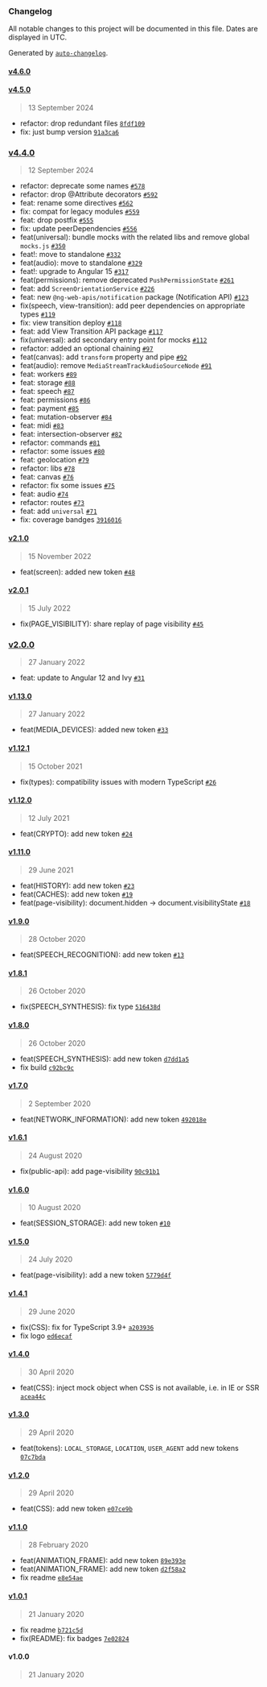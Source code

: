 ### Changelog

All notable changes to this project will be documented in this file. Dates are displayed in UTC.

Generated by [`auto-changelog`](https://github.com/CookPete/auto-changelog).

#### [v4.6.0](https://github.com/taiga-family/ng-web-apis/compare/v4.5.0...v4.6.0)

#### [v4.5.0](https://github.com/taiga-family/ng-web-apis/compare/v4.4.0...v4.5.0)

> 13 September 2024

- refactor: drop redundant files
  [`8fdf109`](https://github.com/taiga-family/ng-web-apis/commit/8fdf109d6a84774131f5afab89cee53711f547e4)
- fix: just bump version
  [`91a3ca6`](https://github.com/taiga-family/ng-web-apis/commit/91a3ca61e773fa81e4d4fca48189158e7c60c64e)

### [v4.4.0](https://github.com/taiga-family/ng-web-apis/compare/v2.1.0...v4.4.0)

> 12 September 2024

- refactor: deprecate some names [`#578`](https://github.com/taiga-family/ng-web-apis/pull/578)
- refactor: drop @Attribute decorators [`#592`](https://github.com/taiga-family/ng-web-apis/pull/592)
- feat: rename some directives [`#562`](https://github.com/taiga-family/ng-web-apis/pull/562)
- fix: compat for legacy modules [`#559`](https://github.com/taiga-family/ng-web-apis/pull/559)
- feat: drop postfix [`#555`](https://github.com/taiga-family/ng-web-apis/pull/555)
- fix: update peerDependencies [`#556`](https://github.com/taiga-family/ng-web-apis/pull/556)
- feat(universal): bundle mocks with the related libs and remove global `mocks.js`
  [`#350`](https://github.com/taiga-family/ng-web-apis/pull/350)
- feat!: move to standalone [`#332`](https://github.com/taiga-family/ng-web-apis/pull/332)
- feat(audio): move to standalone [`#329`](https://github.com/taiga-family/ng-web-apis/pull/329)
- feat!: upgrade to Angular 15 [`#317`](https://github.com/taiga-family/ng-web-apis/pull/317)
- feat(permissions): remove deprecated `PushPermissionState`
  [`#261`](https://github.com/taiga-family/ng-web-apis/pull/261)
- feat: add `ScreenOrientationService` [`#226`](https://github.com/taiga-family/ng-web-apis/pull/226)
- feat: new `@ng-web-apis/notification` package (Notification API)
  [`#123`](https://github.com/taiga-family/ng-web-apis/pull/123)
- fix(speech, view-transition): add peer dependencies on appropriate types
  [`#119`](https://github.com/taiga-family/ng-web-apis/pull/119)
- fix: view transition deploy [`#118`](https://github.com/taiga-family/ng-web-apis/pull/118)
- feat: add View Transition API package [`#117`](https://github.com/taiga-family/ng-web-apis/pull/117)
- fix(universal): add secondary entry point for mocks [`#112`](https://github.com/taiga-family/ng-web-apis/pull/112)
- refactor: added an optional chaining [`#97`](https://github.com/taiga-family/ng-web-apis/pull/97)
- feat(canvas): add `transform` property and pipe [`#92`](https://github.com/taiga-family/ng-web-apis/pull/92)
- feat(audio): remove `MediaStreamTrackAudioSourceNode` [`#91`](https://github.com/taiga-family/ng-web-apis/pull/91)
- feat: workers [`#89`](https://github.com/taiga-family/ng-web-apis/pull/89)
- feat: storage [`#88`](https://github.com/taiga-family/ng-web-apis/pull/88)
- feat: speech [`#87`](https://github.com/taiga-family/ng-web-apis/pull/87)
- feat: permissions [`#86`](https://github.com/taiga-family/ng-web-apis/pull/86)
- feat: payment [`#85`](https://github.com/taiga-family/ng-web-apis/pull/85)
- feat: mutation-observer [`#84`](https://github.com/taiga-family/ng-web-apis/pull/84)
- feat: midi [`#83`](https://github.com/taiga-family/ng-web-apis/pull/83)
- feat: intersection-observer [`#82`](https://github.com/taiga-family/ng-web-apis/pull/82)
- refactor: commands [`#81`](https://github.com/taiga-family/ng-web-apis/pull/81)
- refactor: some issues [`#80`](https://github.com/taiga-family/ng-web-apis/pull/80)
- feat: geolocation [`#79`](https://github.com/taiga-family/ng-web-apis/pull/79)
- refactor: libs [`#78`](https://github.com/taiga-family/ng-web-apis/pull/78)
- feat: canvas [`#76`](https://github.com/taiga-family/ng-web-apis/pull/76)
- refactor: fix some issues [`#75`](https://github.com/taiga-family/ng-web-apis/pull/75)
- feat: audio [`#74`](https://github.com/taiga-family/ng-web-apis/pull/74)
- refactor: routes [`#73`](https://github.com/taiga-family/ng-web-apis/pull/73)
- feat: add `universal` [`#71`](https://github.com/taiga-family/ng-web-apis/pull/71)
- fix: coverage bandges
  [`3916016`](https://github.com/taiga-family/ng-web-apis/commit/39160166d865b37da18aa6358de9966486046969)

#### [v2.1.0](https://github.com/taiga-family/ng-web-apis/compare/v2.0.1...v2.1.0)

> 15 November 2022

- feat(screen): added new token [`#48`](https://github.com/taiga-family/ng-web-apis/pull/48)

#### [v2.0.1](https://github.com/taiga-family/ng-web-apis/compare/v2.0.0...v2.0.1)

> 15 July 2022

- fix(PAGE_VISIBILITY): share replay of page visibility [`#45`](https://github.com/taiga-family/ng-web-apis/pull/45)

### [v2.0.0](https://github.com/taiga-family/ng-web-apis/compare/v1.13.0...v2.0.0)

> 27 January 2022

- feat: update to Angular 12 and Ivy [`#31`](https://github.com/taiga-family/ng-web-apis/pull/31)

#### [v1.13.0](https://github.com/taiga-family/ng-web-apis/compare/v1.12.1...v1.13.0)

> 27 January 2022

- feat(MEDIA_DEVICES): added new token [`#33`](https://github.com/taiga-family/ng-web-apis/pull/33)

#### [v1.12.1](https://github.com/taiga-family/ng-web-apis/compare/v1.12.0...v1.12.1)

> 15 October 2021

- fix(types): compatibility issues with modern TypeScript [`#26`](https://github.com/taiga-family/ng-web-apis/pull/26)

#### [v1.12.0](https://github.com/taiga-family/ng-web-apis/compare/v1.11.0...v1.12.0)

> 12 July 2021

- feat(CRYPTO): add new token [`#24`](https://github.com/taiga-family/ng-web-apis/pull/24)

#### [v1.11.0](https://github.com/taiga-family/ng-web-apis/compare/v1.9.0...v1.11.0)

> 29 June 2021

- feat(HISTORY): add new token [`#23`](https://github.com/taiga-family/ng-web-apis/pull/23)
- feat(CACHES): add new token [`#19`](https://github.com/taiga-family/ng-web-apis/pull/19)
- feat(page-visibility): document.hidden -&gt; document.visibilityState
  [`#18`](https://github.com/taiga-family/ng-web-apis/pull/18)

#### [v1.9.0](https://github.com/taiga-family/ng-web-apis/compare/v1.8.1...v1.9.0)

> 28 October 2020

- feat(SPEECH_RECOGNITION): add new token [`#13`](https://github.com/taiga-family/ng-web-apis/pull/13)

#### [v1.8.1](https://github.com/taiga-family/ng-web-apis/compare/v1.8.0...v1.8.1)

> 26 October 2020

- fix(SPEECH_SYNTHESIS): fix type
  [`516438d`](https://github.com/taiga-family/ng-web-apis/commit/516438d984e6cc62858dedb8ee93a5338e3e5a42)

#### [v1.8.0](https://github.com/taiga-family/ng-web-apis/compare/v1.7.0...v1.8.0)

> 26 October 2020

- feat(SPEECH_SYNTHESIS): add new token
  [`d7dd1a5`](https://github.com/taiga-family/ng-web-apis/commit/d7dd1a594d2a4b0c9bcb5df256e7b61627f63909)
- fix build [`c92bc9c`](https://github.com/taiga-family/ng-web-apis/commit/c92bc9cea894b777394d2a06d17817cffd055adf)

#### [v1.7.0](https://github.com/taiga-family/ng-web-apis/compare/v1.6.1...v1.7.0)

> 2 September 2020

- feat(NETWORK_INFORMATION): add new token
  [`492018e`](https://github.com/taiga-family/ng-web-apis/commit/492018e48cc3408837ee950fbb84b3f8103c203f)

#### [v1.6.1](https://github.com/taiga-family/ng-web-apis/compare/v1.6.0...v1.6.1)

> 24 August 2020

- fix(public-api): add page-visibility
  [`90c91b1`](https://github.com/taiga-family/ng-web-apis/commit/90c91b1b306776f8b988d392381efb8122d341ec)

#### [v1.6.0](https://github.com/taiga-family/ng-web-apis/compare/v1.5.0...v1.6.0)

> 10 August 2020

- feat(SESSION_STORAGE): add new token [`#10`](https://github.com/taiga-family/ng-web-apis/pull/10)

#### [v1.5.0](https://github.com/taiga-family/ng-web-apis/compare/v1.4.1...v1.5.0)

> 24 July 2020

- feat(page-visibility): add a new token
  [`5779d4f`](https://github.com/taiga-family/ng-web-apis/commit/5779d4fd341dc1e4a7bfb9d4bb1e4b3b3509b122)

#### [v1.4.1](https://github.com/taiga-family/ng-web-apis/compare/v1.4.0...v1.4.1)

> 29 June 2020

- fix(CSS): fix for TypeScript 3.9+
  [`a203936`](https://github.com/taiga-family/ng-web-apis/commit/a203936d56efcc926233260d913d56500a6535ba)
- fix logo [`ed6ecaf`](https://github.com/taiga-family/ng-web-apis/commit/ed6ecafc844fb2726d51a8eb9b6a51b4821f6fe9)

#### [v1.4.0](https://github.com/taiga-family/ng-web-apis/compare/v1.3.0...v1.4.0)

> 30 April 2020

- feat(CSS): inject mock object when CSS is not available, i.e. in IE or SSR
  [`acea44c`](https://github.com/taiga-family/ng-web-apis/commit/acea44c7174acad3735cecfd4d41b00652a864a3)

#### [v1.3.0](https://github.com/taiga-family/ng-web-apis/compare/v1.2.0...v1.3.0)

> 29 April 2020

- feat(tokens): `LOCAL_STORAGE`, `LOCATION`, `USER_AGENT` add new tokens
  [`07c7bda`](https://github.com/taiga-family/ng-web-apis/commit/07c7bda84d65826fd8d120dee4b99408f2e9c25f)

#### [v1.2.0](https://github.com/taiga-family/ng-web-apis/compare/v1.1.0...v1.2.0)

> 29 April 2020

- feat(CSS): add new token
  [`e07ce9b`](https://github.com/taiga-family/ng-web-apis/commit/e07ce9b1711ea7a5798c5eaf9cb1ef358e8df69e)

#### [v1.1.0](https://github.com/taiga-family/ng-web-apis/compare/v1.0.1...v1.1.0)

> 28 February 2020

- feat(ANIMATION_FRAME): add new token
  [`89e393e`](https://github.com/taiga-family/ng-web-apis/commit/89e393e2ed900c9a39a3218fefef69e39eb8a403)
- feat(ANIMATION_FRAME): add new token
  [`d2f58a2`](https://github.com/taiga-family/ng-web-apis/commit/d2f58a23f4fbf301ec67cb7a4c589981fb6f8eee)
- fix readme [`e8e54ae`](https://github.com/taiga-family/ng-web-apis/commit/e8e54ae612605aba80e4a713770817c4618206b3)

#### [v1.0.1](https://github.com/taiga-family/ng-web-apis/compare/v1.0.0...v1.0.1)

> 21 January 2020

- fix readme [`b721c5d`](https://github.com/taiga-family/ng-web-apis/commit/b721c5d2faeb8acc9899b5f9cf54b4e2cd3ec2fe)
- fix(README): fix badges
  [`7e02824`](https://github.com/taiga-family/ng-web-apis/commit/7e028245ca4e512c8d9d1b1ac102b816f15e749a)

#### v1.0.0

> 21 January 2020
